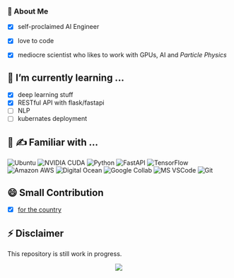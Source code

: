 ### 👋 About Me 

- [x] self-proclaimed AI Engineer 
- [x] love to code
- [x] mediocre scientist who likes to work with GPUs, AI and *Particle Physics*


## 🌱 I’m currently learning ...

- [x] deep learning stuff
- [x] RESTful API with flask/fastapi
- [ ] NLP
- [ ] kubernates deployment

## :pinching_hand: :writing_hand: Familiar with ...

![Ubuntu](https://img.shields.io/badge/Ubuntu-E95420?style=for-the-badge&logo=ubuntu&logoColor=white)
![NVIDIA CUDA](https://img.shields.io/badge/NVIDIA-CUDA0?style=for-the-badge&logo=nvidia&logoColor=white)
![Python](https://img.shields.io/badge/Python-3776AB?style=for-the-badge&logo=python&logoColor=white)
![FastAPI](https://img.shields.io/badge/fastapi-685EA9?style=for-the-badge&logo=viber&logoColor=white)
![TensorFlow](https://img.shields.io/badge/TensorFlow-FF6F00?style=for-the-badge&logo=tensorflow&logoColor=white)
![Amazon AWS](https://img.shields.io/badge/Amazon_AWS-FF9900?style=for-the-badge&logo=amazonaws&logoColor=white)
![Digital Ocean](https://img.shields.io/badge/Digital_Ocean-0080FF?style=for-the-badge&logo=DigitalOcean&logoColor=white)
![Google Collab](https://img.shields.io/badge/Colab-F9AB00?style=for-the-badge&logo=googlecolab&color=525252)
![MS VSCode](https://img.shields.io/badge/Visual_Studio_Code-0078D4?style=for-the-badge&logo=visual%20studio%20code&logoColor=white)
![Git](https://img.shields.io/badge/GIT-E44C30?style=for-the-badge&logo=git&logoColor=white)


## 😄 Small Contribution
- [x] [for the country](https://www.hpcg-benchmark.org/custom/index.html?lid=155&slid=303#Twistcode)


## ⚡ Disclaimer

This repository is still work in progress.

<p align="center">
  <img src="https://github-readme-stats.vercel.app/api?username=knabenphysik&show_icons=true&theme=dracula&hide=issues&count_private=true">
</p>
